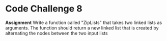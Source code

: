 # Code Challenge 8

**Assignment**
Write a function called "ZipLists" that takes two linked lists as arguments. The function should return a new linked list that is created by alternating the nodes between the two input lists